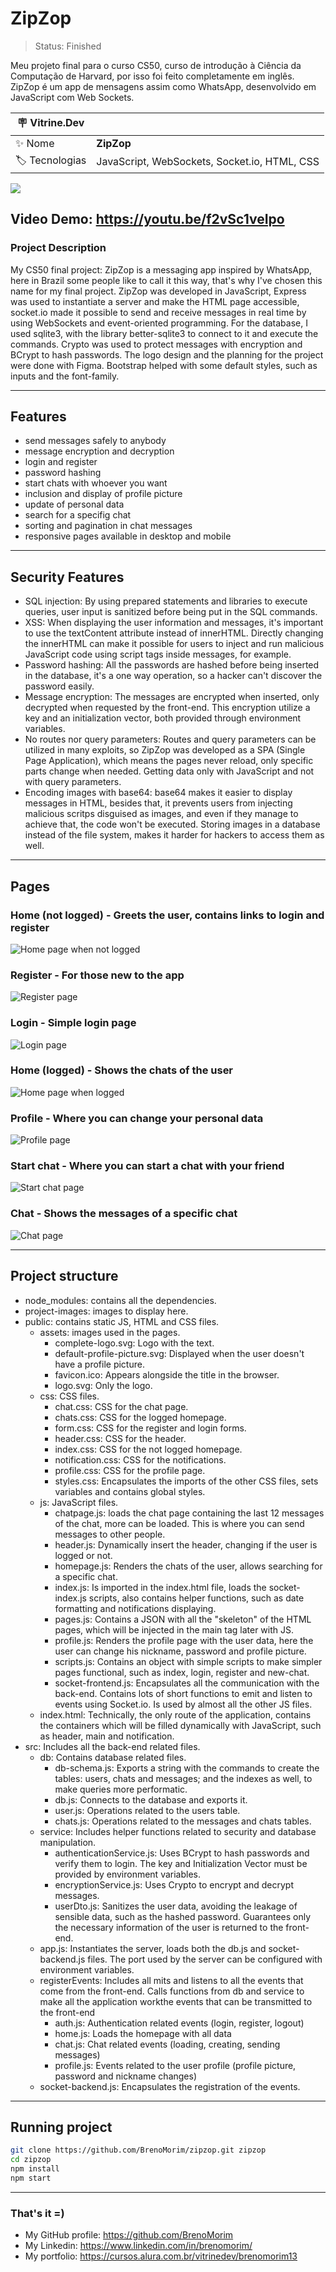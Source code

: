 # ZipZop

> Status: Finished

Meu projeto final para o curso CS50, curso de introdução à Ciência da Computação de Harvard, por isso foi feito completamente em inglês. ZipZop é um app de mensagens assim como WhatsApp, desenvolvido em JavaScript com Web Sockets.

| :placard: Vitrine.Dev |     |
| -------------  | --- |
| :sparkles: Nome        | **ZipZop**
| :label: Tecnologias | JavaScript, WebSockets, Socket.io, HTML, CSS

![](https://github.com/BrenoMorim/zipzop/blob/main/project-images/project.png?raw=true#vitrinedev)

## Video Demo:  <https://youtu.be/f2vSc1veIpo>

### Project Description

My CS50 final project: ZipZop is a messaging app inspired by WhatsApp, here in Brazil some people like to call it this way, that's why I've chosen this name for my final project. ZipZop was developed in JavaScript, Express was used to instantiate a server and make the HTML page accessible, socket.io made it possible to send and receive messages in real time by using WebSockets and event-oriented programming. For the database, I used sqlite3, with the library better-sqlite3 to connect to it and execute the commands. Crypto was used to protect messages with encryption and BCrypt to hash passwords. The logo design and the planning for the project were done with Figma. Bootstrap helped with some default styles, such as inputs and the font-family.

---

## Features

- send messages safely to anybody
- message encryption and decryption
- login and register
- password hashing
- start chats with whoever you want
- inclusion and display of profile picture
- update of personal data
- search for a specifig chat
- sorting and pagination in chat messages
- responsive pages available in desktop and mobile

---

## Security Features

- SQL injection: By using prepared statements and libraries to execute queries, user input is sanitized before being put in the SQL commands.
- XSS: When displaying the user information and messages, it's important to use the textContent attribute instead of innerHTML. Directly changing the innerHTML can make it possible for users to inject and run malicious JavaScript code using script tags inside messages, for example.
- Password hashing: All the passwords are hashed before being inserted in the database, it's a one way operation, so a hacker can't discover the password easily.
- Message encryption: The messages are encrypted when inserted, only decrypted when requested by the front-end. This encryption utilize a key and an initialization vector, both provided through environment variables.
- No routes nor query parameters: Routes and query parameters can be utilized in many exploits, so ZipZop was developed as a SPA (Single Page Application), which means the pages never reload, only specific parts change when needed. Getting data only with JavaScript and not with query parameters.
- Encoding images with base64: base64 makes it easier to display messages in HTML, besides that, it prevents users from injecting malicious scritps disguised as images, and even if they manage to achieve that, the code won't be executed. Storing images in a database instead of the file system, makes it harder for hackers to access them as well.

---

## Pages

### Home (not logged) - Greets the user, contains links to login and register

![Home page when not logged](./project-images/home-not-logged.png "Home")

### Register - For those new to the app

![Register page](./project-images/register.png "Register")

### Login - Simple login page

![Login page](./project-images/login.png "Login")

### Home (logged) - Shows the chats of the user

![Home page when logged](./project-images/home-logged.png "Home")

### Profile - Where you can change your personal data

![Profile page](./project-images/profile.png "Profile")

### Start chat - Where you can start a chat with your friend

![Start chat page](./project-images/start-chat.png "Start chat")

### Chat - Shows the messages of a specific chat

![Chat page](./project-images/chat.png "Chat")

---

## Project structure

- node_modules: contains all the dependencies.
- project-images: images to display here.
- public: contains static JS, HTML and CSS files.
  - assets: images used in the pages.
    - complete-logo.svg: Logo with the text.
    - default-profile-picture.svg: Displayed when the user doesn't have a profile picture.
    - favicon.ico: Appears alongside the title in the browser.
    - logo.svg: Only the logo.
  - css: CSS files.
    - chat.css: CSS for the chat page.
    - chats.css: CSS for the logged homepage.
    - form.css: CSS for the register and login forms.
    - header.css: CSS for the header.
    - index.css: CSS for the not logged homepage.
    - notification.css: CSS for the notifications.
    - profile.css: CSS for the profile page.
    - styles.css: Encapsulates the imports of the other CSS files, sets variables and contains global styles.
  - js: JavaScript files.
    - chatpage.js: loads the chat page containing the last 12 messages of the chat, more can be loaded. This is where you can send messages to other people.
    - header.js: Dynamically insert the header, changing if the user is logged or not.
    - homepage.js: Renders the chats of the user, allows searching for a specific chat.
    - index.js: Is imported in the index.html file, loads the socket-index.js scripts, also contains helper functions, such as date formatting and notifications displaying.
    - pages.js: Contains a JSON with all the "skeleton" of the HTML pages, which will be injected in the main tag later with JS.
    - profile.js: Renders the profile page with the user data, here the user can change his nickname, password and profile picture.
    - scripts.js: Contains an object with simple scripts to make simpler pages functional, such as index, login, register and new-chat.
    - socket-frontend.js: Encapsulates all the communication with the back-end. Contains lots of short functions to emit and listen to events using Socket.io. Is used by almost all the other JS files.
  - index.html: Technically, the only route of the application, contains the containers which will be filled dynamically with JavaScript, such as header, main and notification.
- src: Includes all the back-end related files.
  - db: Contains database related files.
    - db-schema.js: Exports a string with the commands to create the tables: users, chats and messages; and the indexes as well, to make queries more performatic.
    - db.js: Connects to the database and exports it.
    - user.js: Operations related to the users table.
    - chats.js: Operations related to the messages and chats tables.
  - service: Includes helper functions related to security and database manipulation.
    - authenticationService.js: Uses BCrypt to hash passwords and verify them to login. The key and Initialization Vector must be provided by environment variables.
    - encryptionService.js: Uses Crypto to encrypt and decrypt messages.
    - userDto.js: Sanitizes the user data, avoiding the leakage of sensible data, such as the hashed password. Guarantees only the necessary information of the user is returned to the front-end.
  - app.js: Instantiates the server, loads both the db.js and socket-backend.js files. The port used by the server can be configured with environment variables.
  - registerEvents: Includes all mits and listens to all the events that come from the front-end. Calls functions from db and service to make all the application workthe events that can be transmitted to the front-end
    - auth.js: Authentication related events (login, register, logout)
    - home.js: Loads the homepage with all data
    - chat.js: Chat related events (loading, creating, sending messages)
    - profile.js: Events related to the user profile (profile picture, password and nickname changes)
  - socket-backend.js: Encapsulates the registration of the events.

---

## Running project

```sh
git clone https://github.com/BrenoMorim/zipzop.git zipzop
cd zipzop
npm install
npm start
```

---

### That's it =)

- My GitHub profile: <https://github.com/BrenoMorim>
- My Linkedin: <https://www.linkedin.com/in/brenomorim/>
- My portfolio: <https://cursos.alura.com.br/vitrinedev/brenomorim13>
